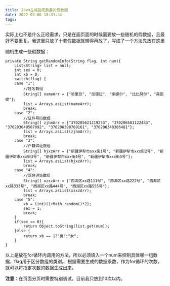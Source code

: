 ```yaml
---
title: Java生成指定数量的假数据
date: 2022-08-06 18:33:34
tags:
---
```


<!-- more -->

实际上也不是什么正经需求，只是在画页面的时候需要放一些随机的假数据，且最好不要重复。我这里只放了十套假数据就懒得再放了，写成了一个方法先放在这里

随机生成一些假数据：

```
private String getRandomInfo(String flag, int num){
    List<String> list = null;
    int sex = 0;
    int xb = 0;
    switch(flag) {
    case "1":
        //姓名数组
        String[] nameArr = {"哈里旦", "加德拉", "米娜尔", "比比努尔", "森田提"};
        list = Arrays.asList(nameArr);
        break;
    case "2":
        //证件号码数组
        String[] zjhmArr = {"370205621219253", "370206501122483", "370203640507092", "370206390709161", "370206340306481"};
        list = Arrays.asList(zjhmArr);
        break;
    case "3":
        //户籍详址数组
        String[] hjxzArr = {"新疆伊犁市xxx街1号", "新疆伊犁市xxx街2号", "新疆伊犁市xxx街3号", "新疆伊犁市xxx街4号", "新疆伊犁市xxx街5号"};
        list = Arrays.asList(hjxzArr);
        break;
    case "4":
        //现住详址数组
        String[] xzxzArr = {"西湖区xx路111号", "西湖区xx路222号", "西湖区xx路333号", "西湖区xx路444号", "西湖区xx路555号"};
        list = Arrays.asList(xzxzArr);
        break;
    case "5":
        xb = (int)(1+Math.random()*2);
        sex = 1;
        break;
    }
    if(sex == 0){
        return Object.toString(list.get(num));
    }else {
        return xb == 1?"男":"女";
    }
}
```

以上是放在for循环内调用的方法，所以必须填入一个num来控制具体哪一组数据，flag用于区分数组的类别。
根据需要生成的数据条数，作为for循环的次数，就可以将指定次数的数据生成出来。

**注意**：在页面分页时需要特别调试。目前我只放到10次以内。
